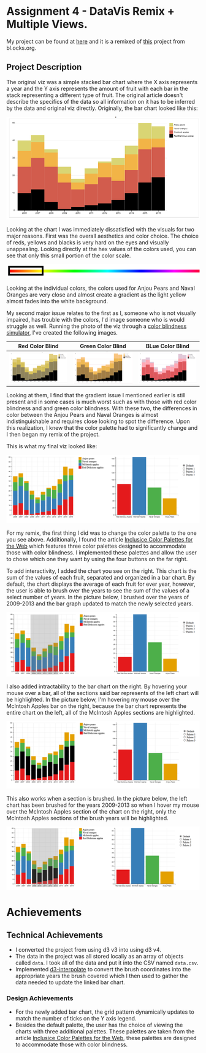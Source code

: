 Assignment 4 - DataVis Remix + Multiple Views.
===

My project can be found at [here](https://bearl.dev/04-Remix/) and it is a remixed of [this](http://bl.ocks.org/mstanaland/6100713) project from bl.ocks.org.

## Project Description

The original viz was a simple stacked bar chart where the X axis represents a year and the Y axis represents the amount of fruit with each bar in the stack representing a different type of fruit. The original article doesn't describe the specifics of the data so all information on it has to be inferred by the data and original viz directly.  Originally, the bar chart looked like this: 

![Original Viz](img\originalViz.PNG)

Looking at the chart I was immediately dissatisfied with the visuals for two major reasons. First was the overall aesthetics and color choice. The choice of reds, yellows and blacks is very hard on the eyes and visually unappealing. Looking directly at the hex values of the colors used, you can see that only this small portion of the color scale.  

 ![](img\ColorScale.PNG)

Looking at the individual colors, the colors used for Anjou Pears and Naval Oranges are very close and almost create a gradient as the light yellow almost fades into the white background.  

My second major issue relates to the first as I, someone who is not visually impaired, has trouble with the colors, I'd image someone who is would struggle as well. Running the photo of the viz through a [color blindness simulator](https://www.color-blindness.com/coblis-color-blindness-simulator/), I've created the following images.

|                       Red Color Blind                        |                      Green Color Blind                       |                       BLue Color Blind                       |
| :----------------------------------------------------------: | :----------------------------------------------------------: | :----------------------------------------------------------: |
| ![Red Blind](img\originalVizRedBlind.png) | ![Green Blind](img\originalVizGreenBlind.png) | ![Blue Blind](img\originalVizBlueBlind.png) |

Looking at them, I find that the gradient issue I mentioned earlier is still present and in some cases is much worst such as with those with red color blindness and and green color blindness. With these two, the differences in color between the Anjou Pears and Naval Oranges is almost indistinguishable and requires close looking to spot the difference. Upon this realization, I knew that the color palette had to significantly change and I then began my remix of the project. 

This is what my final viz looked like:

![](img\VizScreenshot.PNG)

For my remix, the first thing I did was to change the color palette to the one you see above. Additionally, I found the article [Inclusice Color Palettes for the Web](https://medium.com/cafe-pixo/inclusive-color-palettes-for-the-web-bbfe8cf2410e) which features three color palettes designed to accommodate those with color blindness. I implemented these palettes and allow the user to chose which one they want by using the four buttons on the far right.  

To add interactivity, I added the chart you see on the right. This chart is the sum of the values of each fruit, separated and organized in a bar chart. By default, the chart displays the average of each fruit for ever year, however, the user is able to brush over the years to see the sum of the values of a select number of years. In the picture below, I brushed over the years of 2009-2013 and the bar graph updated to match the newly selected years. 

![](img\VizScreenshotBrush.PNG)

I also added intractability to the bar chart on the right. By hovering your mouse over a bar, all of the sections said bar represents of the left chart will be highlighted. In the picture below, I'm hovering my mouse over the McIntosh Apples bar on the right, because the bar chart represents the entire chart on the left, all of the McIntosh Apples sections are highlighted. 

![](img\VizScreenshotHighlight.PNG)

This also works when a section is brushed. In the picture below, the left chart has been brushed for the years 2009-2013 so when I hover my mouse over the McIntosh Apples section of the chart on the right, only the McIntosh Apples sections of the brush years will be highlighted.

![](img\VizScreenshotBrushHighlight.PNG)

# Achievements


## **Technical Achievements**

- I converted the project from using d3 v3 into  using d3 v4.
- The data in the project was all stored locally as an array of objects called `data`. I took all of the data and put it into the CSV named `data.csv`. 
- Implemented [d3-interpolate](https://github.com/d3/d3-interpolate) to convert the brush coordinates into the appropriate years the brush covered which I then used to gather the data needed to update the linked bar chart. 

### **Design Achievements**

- For the newly added bar chart, the grid pattern dynamically updates to match the number of ticks on the Y axis legend.
- Besides the default palette, the user has the choice of viewing the charts with three additional palettes. These palettes are taken from the article [Inclusice Color Palettes for the Web](https://medium.com/cafe-pixo/inclusive-color-palettes-for-the-web-bbfe8cf2410e), these palettes are designed to accommodate those with color blindness.  
